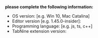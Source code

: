 **please complete the following information:**	
 - OS version: [e.g. Win 10, Mac Catalina]	
 - Editor version [e.g. 1.45.0-insider]:	
 - Programming language: [e.g. js, ts, c++]	
 - TabNine extension version:
